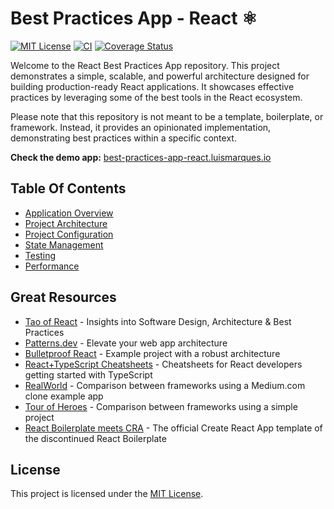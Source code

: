# Best Practices App - React ⚛️

[![MIT License](https://img.shields.io/github/license/luismarques-io/best-practices-app-react)](https://github.com/luismarques-io/best-practices-app-react/blob/master/LICENSE)
[![CI](https://github.com/luismarques-io/best-practices-app-react/actions/workflows/ci.yml/badge.svg)](https://github.com/luismarques-io/best-practices-app-react/actions/workflows/ci.yml)
[![Coverage Status](https://coveralls.io/repos/github/luismarques-io/best-practices-app-react/badge.svg?branch=master)](https://coveralls.io/github/luismarques-io/best-practices-app-react?branch=master)

Welcome to the React Best Practices App repository. This project demonstrates a simple, scalable, and powerful architecture designed for building production-ready React applications. It showcases effective practices by leveraging some of the best tools in the React ecosystem.

Please note that this repository is not meant to be a template, boilerplate, or framework. Instead, it provides an opinionated implementation, demonstrating best practices within a specific context.

**Check the demo app:** [best-practices-app-react.luismarques.io](https://best-practices-app-react.luismarques.io/)

## Table Of Contents

- [Application Overview](docs/application-overview.md)
- [Project Architecture](docs/project-architecture.md)
- [Project Configuration](docs/project-configuration.md)
- [State Management](docs/state-management.md)
- [Testing](docs/testing.md)
- [Performance](docs/performance.md)

## Great Resources

- [Tao of React](https://alexkondov.com/tao-of-react/) - Insights into Software Design, Architecture & Best Practices
- [Patterns.dev](https://www.patterns.dev/) - Elevate your web app architecture
- [Bulletproof React](https://github.com/luismarques-io/best-practices-app-react) - Example project with a robust architecture
- [React+TypeScript Cheatsheets](https://github.com/typescript-cheatsheets/react) - Cheatsheets for React developers getting started with TypeScript
- [RealWorld](https://github.com/gothinkster/realworld) - Comparison between frameworks using a Medium.com clone example app
- [Tour of Heroes](https://github.com/johnpapa/heroes-react/) - Comparison between frameworks using a simple project
- [React Boilerplate meets CRA](https://github.com/react-boilerplate/react-boilerplate-cra-template) - The official Create React App template of the discontinued React Boilerplate

## License

This project is licensed under the [MIT License](https://choosealicense.com/licenses/mit/).
